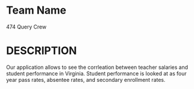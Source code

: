 # Team Name
474 Query Crew

# DESCRIPTION
Our application allows to see the corrleation between teacher salaries and student performance in Virginia.  Student performance is looked at as four year pass rates, absentee rates, and secondary enrollment rates.

